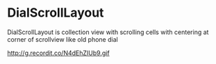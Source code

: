 # DialScrollLayout
DialScrollLayout is collection view with scrolling cells with centering at corner of scrollview like old phone dial


http://g.recordit.co/N4dEhZIUb9.gif

